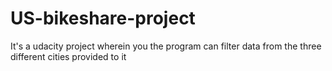# US-bikeshare-project
It's a udacity project wherein you the program can filter data from the three different cities provided to it
